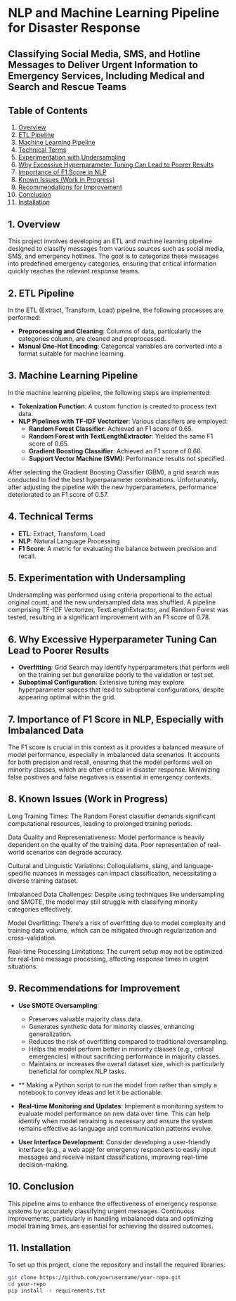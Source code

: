 # NLP and Machine Learning Pipeline for Disaster Response
## Classifying Social Media, SMS, and Hotline Messages to Deliver Urgent Information to Emergency Services, Including Medical and Search and Rescue Teams

## Table of Contents
1. [Overview](#overview)
2. [ETL Pipeline](#etl-pipeline)
3. [Machine Learning Pipeline](#machine-learning-pipeline)
4. [Technical Terms](#technical-terms)
5. [Experimentation with Undersampling](#experimentation-with-undersampling)
6. [Why Excessive Hyperparameter Tuning Can Lead to Poorer Results](#why-excessive-hyperparameter-tuning-can-lead-to-poorer-results)
7. [Importance of F1 Score in NLP](#importance-of-f1-score-in-nlp-especially-with-imbalanced-data)
8. [Known Issues (Work in Progress)](#known-issues-work-in-progress)
9. [Recommendations for Improvement](#recommendations-for-improvement)
10. [Conclusion](#conclusion)
11. [Installation](#installation)

## 1. Overview
This project involves developing an ETL and machine learning pipeline designed to classify messages from various sources such as social media, SMS, and emergency hotlines. The goal is to categorize these messages into predefined emergency categories, ensuring that critical information quickly reaches the relevant response teams.

## 2. ETL Pipeline
In the ETL (Extract, Transform, Load) pipeline, the following processes are performed:
- **Preprocessing and Cleaning**: Columns of data, particularly the categories column, are cleaned and preprocessed.
- **Manual One-Hot Encoding**: Categorical variables are converted into a format suitable for machine learning.

## 3. Machine Learning Pipeline
In the machine learning pipeline, the following steps are implemented:
- **Tokenization Function**: A custom function is created to process text data.
- **NLP Pipelines with TF-IDF Vectorizer**: Various classifiers are employed:
  - **Random Forest Classifier**: Achieved an F1 score of 0.65.
  - **Random Forest with TextLengthExtractor**: Yielded the same F1 score of 0.65.
  - **Gradient Boosting Classifier**: Achieved an F1 score of 0.66.
  - **Support Vector Machine (SVM)**: Performance results not specified.

After selecting the Gradient Boosting Classifier (GBM), a grid search was conducted to find the best hyperparameter combinations. Unfortunately, after adjusting the pipeline with the new hyperparameters, performance deteriorated to an F1 score of 0.57.

## 4. Technical Terms
- **ETL**: Extract, Transform, Load
- **NLP**: Natural Language Processing
- **F1 Score**: A metric for evaluating the balance between precision and recall.

## 5. Experimentation with Undersampling
Undersampling was performed using criteria proportional to the actual original count, and the new undersampled data was shuffled. A pipeline comprising TF-IDF Vectorizer, TextLengthExtractor, and Random Forest was tested, resulting in a significant improvement with an F1 score of 0.78.

## 6. Why Excessive Hyperparameter Tuning Can Lead to Poorer Results
- **Overfitting**: Grid Search may identify hyperparameters that perform well on the training set but generalize poorly to the validation or test set.
- **Suboptimal Configuration**: Extensive tuning may explore hyperparameter spaces that lead to suboptimal configurations, despite appearing optimal within the grid.

## 7. Importance of F1 Score in NLP, Especially with Imbalanced Data
The F1 score is crucial in this context as it provides a balanced measure of model performance, especially in imbalanced data scenarios. It accounts for both precision and recall, ensuring that the model performs well on minority classes, which are often critical in disaster response. Minimizing false positives and false negatives is essential in emergency contexts.

## 8. Known Issues (Work in Progress)
Long Training Times: The Random Forest classifier demands significant computational resources, leading to prolonged training periods.

Data Quality and Representativeness: Model performance is heavily dependent on the quality of the training data. Poor representation of real-world scenarios can degrade accuracy.

Cultural and Linguistic Variations: Colloquialisms, slang, and language-specific nuances in messages can impact classification, necessitating a diverse training dataset.

Imbalanced Data Challenges: Despite using techniques like undersampling and SMOTE, the model may still struggle with classifying minority categories effectively.

Model Overfitting: There’s a risk of overfitting due to model complexity and training data volume, which can be mitigated through regularization and cross-validation.

Real-time Processing Limitations: The current setup may not be optimized for real-time message processing, affecting response times in urgent situations.

## 9. Recommendations for Improvement
- **Use SMOTE Oversampling**:
  - Preserves valuable majority class data.
  - Generates synthetic data for minority classes, enhancing generalization.
  - Reduces the risk of overfitting compared to traditional oversampling.
  - Helps the model perform better in minority classes (e.g., critical emergencies) without sacrificing performance in majority classes.
  - Maintains or increases the overall dataset size, which is particularly beneficial for complex NLP tasks.
 
- ** Making a Python script to run the model from rather than simply a notebook to convey ideas and let it be actionable.

- **Real-time Monitoring and Updates**: Implement a monitoring system to evaluate model performance on new data over time. This can help identify when model retraining is necessary and ensure the system remains effective as language and communication patterns evolve.

- **User Interface Development**: Consider developing a user-friendly interface (e.g., a web app) for emergency responders to easily input messages and receive instant classifications, improving real-time decision-making.

## 10. Conclusion
This pipeline aims to enhance the effectiveness of emergency response systems by accurately classifying urgent messages. Continuous improvements, particularly in handling imbalanced data and optimizing model training times, are essential for achieving the desired outcomes.


## 11. Installation
To set up this project, clone the repository and install the required libraries:

```bash
git clone https://github.com/yourusername/your-repo.git
cd your-repo
pip install -r requirements.txt

